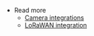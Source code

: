 * Read more
    * [Camera integrations](./reference-guide/cameras/)
    * [LoRaWAN integration](./reference-guide/immotion-lorawan/)